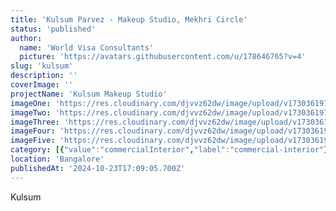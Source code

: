 ```yaml
---
title: 'Kulsum Parvez - Makeup Studio, Mekhri Circle'
status: 'published'
author:
  name: 'World Visa Consultants'
  picture: 'https://avatars.githubusercontent.com/u/178646765?v=4'
slug: 'kulsum'
description: ''
coverImage: ''
projectName: 'Kulsum Makeup Studio'
imageOne: 'https://res.cloudinary.com/djvvz62dw/image/upload/v1730361974/greywall/projects/Kulsum/A_hgeyka.webp'
imageTwo: 'https://res.cloudinary.com/djvvz62dw/image/upload/v1730361974/greywall/projects/Kulsum/B_hnvpno.webp'
imageThree: 'https://res.cloudinary.com/djvvz62dw/image/upload/v1730361974/greywall/projects/Kulsum/C_tyqbqr.webp'
imageFour: 'https://res.cloudinary.com/djvvz62dw/image/upload/v1730361974/greywall/projects/Kulsum/D_ijwfid.webp'
imageFive: 'https://res.cloudinary.com/djvvz62dw/image/upload/v1730361974/greywall/projects/Kulsum/E_ek5xi6.webp'
category: [{"value":"commercialInterior","label":"commercial-interior"}]
location: 'Bangalore'
publishedAt: '2024-10-23T17:09:05.700Z'
---
```


Kulsum